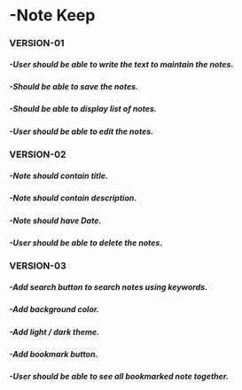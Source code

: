 # -Note Keep

### VERSION-01

##### -User should be able to write the text to maintain the notes.

##### -Should be able to save the notes.

##### -Should be able to display list of notes.

##### -User should be able to edit the notes.


### VERSION-02

##### -Note should contain title.

##### -Note should contain description.

##### -Note should have Date.

##### -User should be able to delete the notes.


### VERSION-03

##### -Add search button to search notes using keywords.

##### -Add background color.

##### -Add light / dark theme.

##### -Add bookmark button.

##### -User should be able to see all bookmarked note together.

